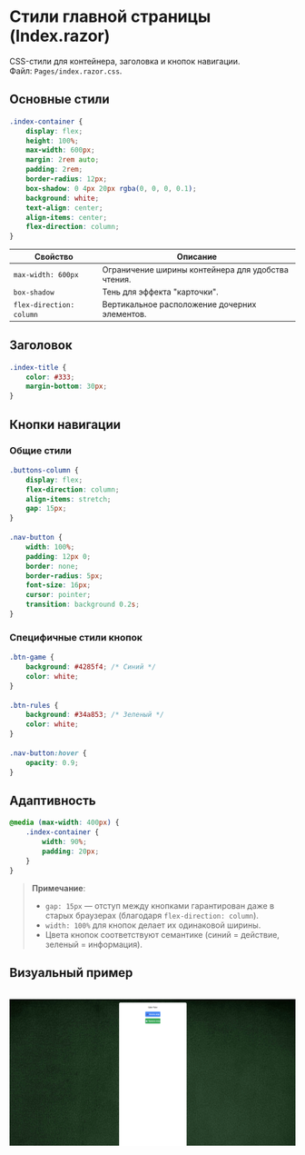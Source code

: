 # Стили главной страницы (Index.razor)

CSS-стили для контейнера, заголовка и кнопок навигации.\
Файл: `Pages/index.razor.css`.

## Основные стили

```css
.index-container {
    display: flex;
    height: 100%;
    max-width: 600px;
    margin: 2rem auto;
    padding: 2rem;
    border-radius: 12px;
    box-shadow: 0 4px 20px rgba(0, 0, 0, 0.1);
    background: white;
    text-align: center;
    align-items: center;
    flex-direction: column;
}
```

| Свойство                 | Описание                                           |
| ------------------------ | -------------------------------------------------- |
| `max-width: 600px`       | Ограничение ширины контейнера для удобства чтения. |
| `box-shadow`             | Тень для эффекта "карточки".                       |
| `flex-direction: column` | Вертикальное расположение дочерних элементов.      |

## Заголовок

```css
.index-title {
    color: #333;
    margin-bottom: 30px;
}
```

## Кнопки навигации

### Общие стили

```css
.buttons-column {
    display: flex;
    flex-direction: column;
    align-items: stretch;
    gap: 15px;
}

.nav-button {
    width: 100%;
    padding: 12px 0;
    border: none;
    border-radius: 5px;
    font-size: 16px;
    cursor: pointer;
    transition: background 0.2s;
}
```

### Специфичные стили кнопок

```css
.btn-game {
    background: #4285f4; /* Синий */
    color: white;
}

.btn-rules {
    background: #34a853; /* Зеленый */
    color: white;
}

.nav-button:hover {
    opacity: 0.9;
}
```

## Адаптивность

```css
@media (max-width: 400px) {
    .index-container {
        width: 90%;
        padding: 20px;
    }
}
```

> **Примечание**:
>
> * `gap: 15px` — отступ между кнопками гарантирован даже в старых браузерах (благодаря `flex-direction: column`).
> * `width: 100%` для кнопок делает их одинаковой ширины.
> * Цвета кнопок соответствуют семантике (синий = действие, зеленый = информация).

## Визуальный пример

\
![](.gitbook/assets/image.png)
